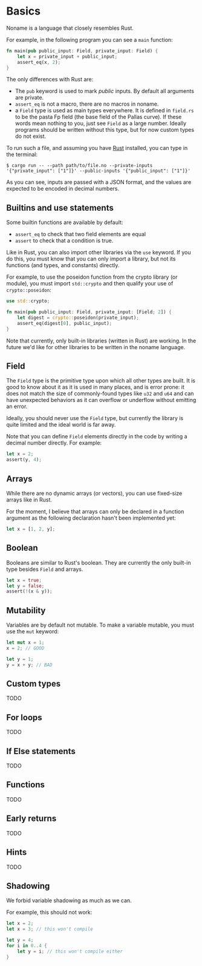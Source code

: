 # Basics

Noname is a language that closely resembles Rust.

For example, in the following program you can see a `main` function:

```rust
fn main(pub public_input: Field, private_input: Field) {
    let x = private_input + public_input;
    assert_eq(x, 2);
}
```

The only differences with Rust are:

* The `pub` keyword is used to mark _public_ inputs. By default all arguments are private.
* `assert_eq` is not a macro, there are no macros in noname.
* a `Field` type is used as main types everywhere. It is defined in `field.rs` to be the pasta Fp field (the base field of the Pallas curve). If these words mean nothing to you, just see `Field` as a large number. Ideally programs should be written without this type, but for now custom types do not exist.

To run such a file, and assuming you have [Rust](https://rustup.rs/) installed, you can type in the terminal:

```
$ cargo run -- --path path/to/file.no --private-inputs '{"private_input": ["1"]}' --public-inputs '{"public_input": ["1"]}'
```

As you can see, inputs are passed with a JSON format, and the values are expected to be encoded in decimal numbers.

## Builtins and use statements

Some builtin functions are available by default:

* `assert_eq` to check that two field elements are equal
* `assert` to check that a condition is true.

Like in Rust, you can also import other libraries via the `use` keyword.
If you do this, you must know that you can only import a library, but not its functions (and types, and constants) directly.

For example, to use the poseidon function from the crypto library (or module), you must import `std::crypto` and then qualify your use of `crypto::poseidon`:

```rust
use std::crypto;

fn main(pub public_input: Field, private_input: [Field; 2]) {
    let digest = crypto::poseidon(private_input);
    assert_eq(digest[0], public_input);
}
```

Note that currently, only built-in libraries (written in Rust) are working. 
In the future we'd like for other libraries to be written in the noname language.

## Field

The `Field` type is the primitive type upon which all other types are built. 
It is good to know about it as it is used in many places, and is error prone: it does not match the size of commonly-found types like `u32` and `u64` and can have unexpected behaviors as it can overflow or underflow  without emitting an error.

Ideally, you should never use the `Field` type, but currently the library is quite limited and the ideal world is far away.

Note that you can define `Field` elements directly in the code by writing a decimal number directly. For example:

```rust
let x = 2;
assert(y, 4);
```

## Arrays

While there are no dynamic arrays (or vectors), you can use fixed-size arrays like in Rust.

For the moment, I believe that arrays can only be declared in a function argument as the following declaration hasn't been implemented yet:

```rust
let x = [1, 2, y];
```

## Boolean

Booleans are similar to Rust's boolean. They are currently the only built-in type besides `Field` and arrays.

```rust
let x = true;
let y = false;
assert(!(x & y));
```

## Mutability

Variables are by default not mutable. To make a variable mutable, you must use the `mut` keyword:

```rust
let mut x = 1;
x = 2; // GOOD

let y = 1;
y = x + y; // BAD
```

## Custom types

TODO

## For loops

TODO

## If Else statements

TODO

## Functions

TODO

## Early returns

TODO

## Hints

TODO

## Shadowing

We forbid variable shadowing as much as we can.

For example, this should not work:

```rust
let x = 2;
let x = 3; // this won't compile

let y = 4;
for i in 0..4 {
    let y = i; // this won't compile either
}
```
